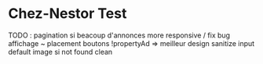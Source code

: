 # Chez-Nestor Test

TODO :
pagination si beacoup d'annonces
more responsive / fix bug affichage ~ placement boutons
!propertyAd => meilleur design
sanitize input
default image si not found
clean